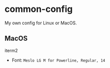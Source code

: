 # common-config

My own config for Linux or MacOS.


## MacOS

iterm2
- Font: `Meslo LG M for Powerline, Regular, 14`